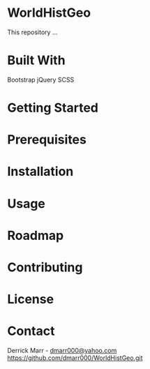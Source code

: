 # WorldHistGeo
This repository ... 

# Built With
Bootstrap
jQuery
SCSS

# Getting Started


# Prerequisites 


# Installation

# Usage


# Roadmap


# Contributing


# License 


# Contact
Derrick Marr - dmarr000@yahoo.com
https://github.com/dmarr000/WorldHistGeo.git
